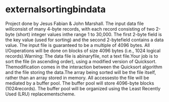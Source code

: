 # externalsortingbindata
Project done by Jesus Fabian & John Marshall. 
  The  input  data  file  willconsist of many 4-byte records, with each record consisting of two 2-byte (short) integer values inthe range 1 to 30,000.  The first 2-byte field is the key value (used for sorting) and the second 2-bytefield contains a data value.  The input file is guaranteed to be a multiple of 4096 bytes.  All I/Ooperations will be done on blocks of size 4096 bytes (i.e., 1024 logical records).Warning:  The data file is abinaryfile, not a text file.Your job is to sort the file (in ascending order),  using a modified version of Quicksort.  Themodification comes in the interaction between the Quicksort algorithm and the file storing the data.The array being sorted will be the file itself, rather than an array stored in memory.  All accessesto  the  file  will  be  mediated  by  a  buffer  pool.   The  buffer  pool  will  store  4096-byte  blocks  (1024records).   The  buffer  pool  will  be  organized  using  the  Least  Recently  Used  (LRU)  replacementscheme. 
